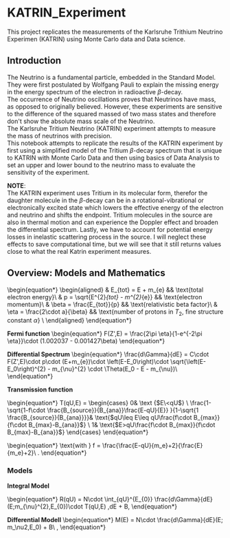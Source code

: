 # KATRIN_Experiment
This project replicates the measurements of the Karlsruhe Trithium Neutrino Experimen (KATRIN) using Monte Carlo data and Data science.

## Introduction

The Neutrino is a fundamental particle, embedded in the Standard Model. They were first postulated by Wolfgang Pauli to explain the missing energy in the energy spectrum of the electron in radioactive $\beta$-decay.  
The occurrence of Neutrino oscillations proves that Neutrinos have mass, as opposed to originally believed. However, these experiments are sensitive to the difference of the squared massed of two mass states and therefore don't show the absolute mass scale of the Neutrino.  
The Karlsruhe Tritium Neutrino (KATRIN) experiment attempts to measure the mass of neutrinos with precision.  
This notebook attempts to replicate the results of the KATRIN experiment by first using a simplified model of the Tritium $\beta$-decay spectrum that is unique to KATRIN with Monte Carlo Data and then using basics of Data Analysis to set an upper and lower bound to the neutrino mass to evaluate the sensitivity of the experiment.

**NOTE**:  
The KATRIN experiment uses Tritium in its molecular form, therefor the daughter molecule in the $\beta$-decay can be in a rotational-vibrational or electronically excited state which lowers the effective energy of the electron and neutrino and shifts the endpoint. Tritium molecules in the source are also in thermal motion and can experience the Doppler effect and broaden the differential spectrum. Lastly, we have to account for potential energy losses in inelastic scattering process in the source.
I will neglect these effects to save computational time, but we will see that it still returns values close to what the real Katrin experiment measures.

## Overview: Models and Mathematics

\begin{equation*} \begin{aligned} & E_{tot} = E + m_{e} && \text{total electron energy}\\ & p = \sqrt{E^{2}_{tot} - m^{2}_{e}} && \text{electron
momentum}\\ & \beta = \frac{E_{tot}}{p} && \text{relativistic beta factor}\\ & \eta = \frac{2\cdot a}{\beta} && \text{number of protons in $T_{2}$, fine
structure constant $\alpha$} \\ \end{aligned} \end{equation*}  

**Fermi function**
\begin{equation*} F(Z',E) = \frac{2\pi \eta}{1-e^{-2\pi \eta}}\cdot (1.002037 - 0.001427\beta) \end{equation*}


**Differential Spectrum**
\begin{equation*} \frac{d\Gamma}{dE} = C\cdot F(Z',E)\cdot p\cdot (E+m_{e})\cdot \left(E-E_0\right)\cdot \sqrt{\left(E-E_0\right)^{2} - m_{\nu}^{2}
\cdot \Theta(E_0 - E - m_{\nu})\ \end{equation*}

**Transmission function**

\begin{equation*} T(qU,E) = \begin{cases} 0& \text {$E\<qU$} \\ \frac{1-\sqrt{1-f\cdot \frac{B_{source}}{B_{ana}}\frac{E-qU}{E}} }{1-\sqrt{1
\frac{B_{source}}{B_{ana}}}}& \text{$qU\leq E\leq qU\frac{f\cdot B_{max}}{f\cdot B_{max}-B_{ana}}$} \\ 1& \text{$E>qU\frac{f\cdot B_{max}}{f\cdot
B_{max}-B_{ana}}$} \end{cases} \end{equation*}

\begin{equation*} \text{with } f = \frac{\frac{E-qU}{m_e}+2}{\frac{E}{m_e}+2}\ . \end{equation*}

### Models

**Integral Model**

\begin{equation*} R(qU) = N\cdot \int_{qU}^{E_{0}} \frac{d\Gamma}{dE}(E;m_{\nu}^{2},E_{0})\cdot T(qU,E) \,dE + B, \end{equation*}

**Differential Modell**
\begin{equation*} M(E) = N\cdot \frac{d\Gamma}{dE}(E; m_\nu2,E_0) + B\ , \end{equation*}
